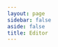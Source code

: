 ```yaml
---
layout: page
sidebar: false
aside: false
title: Editor
---
```


<script setup>
import WFCEditor from './.vitepress/theme/components/Editor/Editor.vue'
</script>

<WFCEditor />
